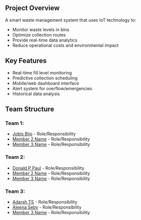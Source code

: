 ## Project Overview
A smart waste management system that uses IoT technology to:
- Monitor waste levels in bins
- Optimize collection routes
- Provide real-time data analytics
- Reduce operational costs and environmental impact

## Key Features
- Real-time fill level monitoring
- Predictive collection scheduling
- Mobile/web dashboard interface
- Alert system for overflow/emergencies
- Historical data analysis

## Team Structure

### Team 1: 
- [Jobis Bijo](https://github.com/me-jobis) - Role/Responsibility
- [Member 2 Name](github-profile-link) - Role/Responsibility
- [Member 3 Name](github-profile-link) - Role/Responsibility

### Team 2: 
- [Donald P Paul](https://github.com/D0n41d) - Role/Responsibility
- [Member 2 Name](github-profile-link) - Role/Responsibility
- [Member 3 Name](github-profile-link) - Role/Responsibility

### Team 3: 
- [Adarsh TS](https://github.com/adarshts101) - Role/Responsibility
- [Aleena Seby](https://github.com/aleena0109) - Role/Responsibility
- [Member 3 Name](github-profile-link) - Role/Responsibility


